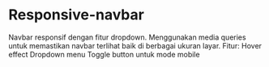 # Responsive-navbar
Navbar responsif dengan fitur dropdown. Menggunakan media queries untuk memastikan navbar terlihat baik di berbagai ukuran layar. Fitur: 
Hover effect 
Dropdown menu 
Toggle button untuk mode mobile
